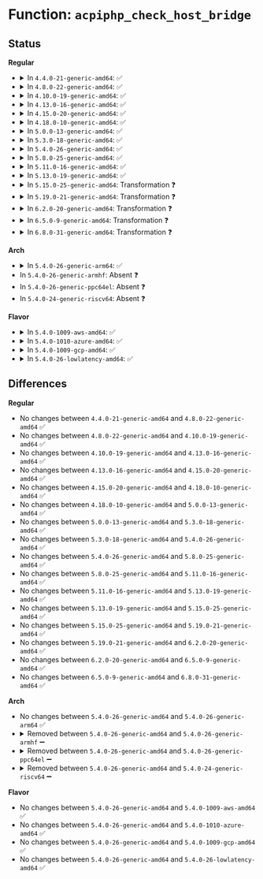 # Function: <code>acpiphp_check_host_bridge</code>

## Status
<b>Regular</b>
<ul>
<li>
<details>
<summary>In <code>4.4.0-21-generic-amd64</code>: ✅</summary>

```c
void acpiphp_check_host_bridge(struct acpi_device * adev)
```

```json
{
  "name": "acpiphp_check_host_bridge",
  "collision_type": "Unique Global",
  "inline_type": "No",
  "funcs": [
    {
      "addr": 18446744071583379808,
      "name": "acpiphp_check_host_bridge",
      "external": true,
      "loc": "drivers/pci/hotplug/acpiphp_glue.c:727",
      "file": "drivers/pci/hotplug/acpiphp_glue.c",
      "inline": "seen, unknown",
      "caller_inline": [],
      "caller_func": [
        "drivers/acpi/pci_root.c:acpi_pci_root_scan_dependent"
      ]
    }
  ],
  "symbols": [
    {
      "addr": 18446744071583379808,
      "name": "acpiphp_check_host_bridge",
      "section": ".text",
      "bind": "STB_GLOBAL",
      "size": 164
    }
  ]
}
```
</details>
</li>
<li>
<details>
<summary>In <code>4.8.0-22-generic-amd64</code>: ✅</summary>

```c
void acpiphp_check_host_bridge(struct acpi_device * adev)
```

```json
{
  "name": "acpiphp_check_host_bridge",
  "collision_type": "Unique Global",
  "inline_type": "No",
  "funcs": [
    {
      "addr": 18446744071583693296,
      "name": "acpiphp_check_host_bridge",
      "external": true,
      "loc": "drivers/pci/hotplug/acpiphp_glue.c:733",
      "file": "drivers/pci/hotplug/acpiphp_glue.c",
      "inline": "seen, unknown",
      "caller_inline": [],
      "caller_func": [
        "drivers/acpi/pci_root.c:acpi_pci_root_scan_dependent"
      ]
    }
  ],
  "symbols": [
    {
      "addr": 18446744071583693296,
      "name": "acpiphp_check_host_bridge",
      "section": ".text",
      "bind": "STB_GLOBAL",
      "size": 164
    }
  ]
}
```
</details>
</li>
<li>
<details>
<summary>In <code>4.10.0-19-generic-amd64</code>: ✅</summary>

```c
void acpiphp_check_host_bridge(struct acpi_device * adev)
```

```json
{
  "name": "acpiphp_check_host_bridge",
  "collision_type": "Unique Global",
  "inline_type": "No",
  "funcs": [
    {
      "addr": 18446744071583831408,
      "name": "acpiphp_check_host_bridge",
      "external": true,
      "loc": "drivers/pci/hotplug/acpiphp_glue.c:704",
      "file": "drivers/pci/hotplug/acpiphp_glue.c",
      "inline": "seen, unknown",
      "caller_inline": [],
      "caller_func": [
        "drivers/acpi/pci_root.c:acpi_pci_root_scan_dependent"
      ]
    }
  ],
  "symbols": [
    {
      "addr": 18446744071583831408,
      "name": "acpiphp_check_host_bridge",
      "section": ".text",
      "bind": "STB_GLOBAL",
      "size": 164
    }
  ]
}
```
</details>
</li>
<li>
<details>
<summary>In <code>4.13.0-16-generic-amd64</code>: ✅</summary>

```c
void acpiphp_check_host_bridge(struct acpi_device * adev)
```

```json
{
  "name": "acpiphp_check_host_bridge",
  "collision_type": "Unique Global",
  "inline_type": "No",
  "funcs": [
    {
      "addr": 18446744071583874016,
      "name": "acpiphp_check_host_bridge",
      "external": true,
      "loc": "drivers/pci/hotplug/acpiphp_glue.c:704",
      "file": "drivers/pci/hotplug/acpiphp_glue.c",
      "inline": "seen, unknown",
      "caller_inline": [],
      "caller_func": [
        "drivers/acpi/pci_root.c:acpi_pci_root_scan_dependent"
      ]
    }
  ],
  "symbols": [
    {
      "addr": 18446744071583874016,
      "name": "acpiphp_check_host_bridge",
      "section": ".text",
      "bind": "STB_GLOBAL",
      "size": 109
    }
  ]
}
```
</details>
</li>
<li>
<details>
<summary>In <code>4.15.0-20-generic-amd64</code>: ✅</summary>

```c
void acpiphp_check_host_bridge(struct acpi_device * adev)
```

```json
{
  "name": "acpiphp_check_host_bridge",
  "collision_type": "Unique Global",
  "inline_type": "No",
  "funcs": [
    {
      "addr": 18446744071584137648,
      "name": "acpiphp_check_host_bridge",
      "external": true,
      "loc": "drivers/pci/hotplug/acpiphp_glue.c:701",
      "file": "drivers/pci/hotplug/acpiphp_glue.c",
      "inline": "seen, unknown",
      "caller_inline": [],
      "caller_func": [
        "drivers/acpi/pci_root.c:acpi_pci_root_scan_dependent"
      ]
    }
  ],
  "symbols": [
    {
      "addr": 18446744071584137648,
      "name": "acpiphp_check_host_bridge",
      "section": ".text",
      "bind": "STB_GLOBAL",
      "size": 121
    }
  ]
}
```
</details>
</li>
<li>
<details>
<summary>In <code>4.18.0-10-generic-amd64</code>: ✅</summary>

```c
void acpiphp_check_host_bridge(struct acpi_device * adev)
```

```json
{
  "name": "acpiphp_check_host_bridge",
  "collision_type": "Unique Global",
  "inline_type": "No",
  "funcs": [
    {
      "addr": 18446744071584354304,
      "name": "acpiphp_check_host_bridge",
      "external": true,
      "loc": "drivers/pci/hotplug/acpiphp_glue.c:743",
      "file": "drivers/pci/hotplug/acpiphp_glue.c",
      "inline": "seen, unknown",
      "caller_inline": [],
      "caller_func": [
        "drivers/acpi/pci_root.c:acpi_pci_root_scan_dependent"
      ]
    }
  ],
  "symbols": [
    {
      "addr": 18446744071584354304,
      "name": "acpiphp_check_host_bridge",
      "section": ".text",
      "bind": "STB_GLOBAL",
      "size": 119
    }
  ]
}
```
</details>
</li>
<li>
<details>
<summary>In <code>5.0.0-13-generic-amd64</code>: ✅</summary>

```c
void acpiphp_check_host_bridge(struct acpi_device * adev)
```

```json
{
  "name": "acpiphp_check_host_bridge",
  "collision_type": "Unique Global",
  "inline_type": "No",
  "funcs": [
    {
      "addr": 18446744071584449376,
      "name": "acpiphp_check_host_bridge",
      "external": true,
      "loc": "drivers/pci/hotplug/acpiphp_glue.c:743",
      "file": "drivers/pci/hotplug/acpiphp_glue.c",
      "inline": "seen, unknown",
      "caller_inline": [],
      "caller_func": [
        "drivers/acpi/pci_root.c:acpi_pci_root_scan_dependent"
      ]
    }
  ],
  "symbols": [
    {
      "addr": 18446744071584449376,
      "name": "acpiphp_check_host_bridge",
      "section": ".text",
      "bind": "STB_GLOBAL",
      "size": 119
    }
  ]
}
```
</details>
</li>
<li>
<details>
<summary>In <code>5.3.0-18-generic-amd64</code>: ✅</summary>

```c
void acpiphp_check_host_bridge(struct acpi_device * adev)
```

```json
{
  "name": "acpiphp_check_host_bridge",
  "collision_type": "Unique Global",
  "inline_type": "No",
  "funcs": [
    {
      "addr": 18446744071584646000,
      "name": "acpiphp_check_host_bridge",
      "external": true,
      "loc": "drivers/pci/hotplug/acpiphp_glue.c:743",
      "file": "drivers/pci/hotplug/acpiphp_glue.c",
      "inline": "seen, unknown",
      "caller_inline": [],
      "caller_func": [
        "drivers/acpi/pci_root.c:acpi_pci_root_scan_dependent"
      ]
    }
  ],
  "symbols": [
    {
      "addr": 18446744071584646000,
      "name": "acpiphp_check_host_bridge",
      "section": ".text",
      "bind": "STB_GLOBAL",
      "size": 119
    }
  ]
}
```
</details>
</li>
<li>
<details>
<summary>In <code>5.4.0-26-generic-amd64</code>: ✅</summary>

```c
void acpiphp_check_host_bridge(struct acpi_device * adev)
```

```json
{
  "name": "acpiphp_check_host_bridge",
  "collision_type": "Unique Global",
  "inline_type": "No",
  "funcs": [
    {
      "addr": 18446744071584783728,
      "name": "acpiphp_check_host_bridge",
      "external": true,
      "loc": "drivers/pci/hotplug/acpiphp_glue.c:749",
      "file": "drivers/pci/hotplug/acpiphp_glue.c",
      "inline": "seen, unknown",
      "caller_inline": [],
      "caller_func": [
        "drivers/acpi/pci_root.c:acpi_pci_root_scan_dependent"
      ]
    }
  ],
  "symbols": [
    {
      "addr": 18446744071584783728,
      "name": "acpiphp_check_host_bridge",
      "section": ".text",
      "bind": "STB_GLOBAL",
      "size": 119
    }
  ]
}
```
</details>
</li>
<li>
<details>
<summary>In <code>5.8.0-25-generic-amd64</code>: ✅</summary>

```c
void acpiphp_check_host_bridge(struct acpi_device * adev)
```

```json
{
  "name": "acpiphp_check_host_bridge",
  "collision_type": "Unique Global",
  "inline_type": "No",
  "funcs": [
    {
      "addr": 18446744071585475408,
      "name": "acpiphp_check_host_bridge",
      "external": true,
      "loc": "drivers/pci/hotplug/acpiphp_glue.c:750",
      "file": "drivers/pci/hotplug/acpiphp_glue.c",
      "inline": "seen, unknown",
      "caller_inline": [],
      "caller_func": [
        "drivers/acpi/pci_root.c:acpi_pci_root_scan_dependent"
      ]
    }
  ],
  "symbols": [
    {
      "addr": 18446744071585475408,
      "name": "acpiphp_check_host_bridge",
      "section": ".text",
      "bind": "STB_GLOBAL",
      "size": 182
    }
  ]
}
```
</details>
</li>
<li>
<details>
<summary>In <code>5.11.0-16-generic-amd64</code>: ✅</summary>

```c
void acpiphp_check_host_bridge(struct acpi_device * adev)
```

```json
{
  "name": "acpiphp_check_host_bridge",
  "collision_type": "Unique Global",
  "inline_type": "No",
  "funcs": [
    {
      "addr": 18446744071585617168,
      "name": "acpiphp_check_host_bridge",
      "external": true,
      "loc": "drivers/pci/hotplug/acpiphp_glue.c:750",
      "file": "drivers/pci/hotplug/acpiphp_glue.c",
      "inline": "seen, unknown",
      "caller_inline": [],
      "caller_func": [
        "drivers/acpi/pci_root.c:acpi_pci_root_scan_dependent"
      ]
    }
  ],
  "symbols": [
    {
      "addr": 18446744071585617168,
      "name": "acpiphp_check_host_bridge",
      "section": ".text",
      "bind": "STB_GLOBAL",
      "size": 182
    }
  ]
}
```
</details>
</li>
<li>
<details>
<summary>In <code>5.13.0-19-generic-amd64</code>: ✅</summary>

```c
void acpiphp_check_host_bridge(struct acpi_device * adev)
```

```json
{
  "name": "acpiphp_check_host_bridge",
  "collision_type": "Unique Global",
  "inline_type": "No",
  "funcs": [
    {
      "addr": 18446744071585495616,
      "name": "acpiphp_check_host_bridge",
      "external": true,
      "loc": "drivers/pci/hotplug/acpiphp_glue.c:751",
      "file": "drivers/pci/hotplug/acpiphp_glue.c",
      "inline": "seen, unknown",
      "caller_inline": [],
      "caller_func": [
        "drivers/acpi/pci_root.c:acpi_pci_root_scan_dependent"
      ]
    }
  ],
  "symbols": [
    {
      "addr": 18446744071585495616,
      "name": "acpiphp_check_host_bridge",
      "section": ".text",
      "bind": "STB_GLOBAL",
      "size": 182
    }
  ]
}
```
</details>
</li>
<li>
<details>
<summary>In <code>5.15.0-25-generic-amd64</code>: Transformation ❓</summary>

```c
void acpiphp_check_host_bridge(struct acpi_device * adev)
```

```json
{
  "name": "acpiphp_check_host_bridge",
  "collision_type": "Unique Global",
  "inline_type": "No",
  "funcs": [
    {
      "addr": 0,
      "name": "acpiphp_check_host_bridge",
      "external": true,
      "loc": "drivers/pci/hotplug/acpiphp_glue.c:751",
      "file": "drivers/pci/hotplug/acpiphp_glue.c",
      "inline": "seen, unknown",
      "caller_inline": [],
      "caller_func": [
        "drivers/acpi/pci_root.c:acpi_pci_root_scan_dependent"
      ]
    }
  ],
  "symbols": [
    {
      "addr": 18446744071592390249,
      "name": "acpiphp_check_host_bridge.cold",
      "section": ".text",
      "bind": "STB_LOCAL",
      "size": 21
    },
    {
      "addr": 18446744071585962576,
      "name": "acpiphp_check_host_bridge",
      "section": ".text",
      "bind": "STB_GLOBAL",
      "size": 207
    }
  ]
}
```
</details>
</li>
<li>
<details>
<summary>In <code>5.19.0-21-generic-amd64</code>: Transformation ❓</summary>

```c
void acpiphp_check_host_bridge(struct acpi_device * adev)
```

```json
{
  "name": "acpiphp_check_host_bridge",
  "collision_type": "Unique Global",
  "inline_type": "No",
  "funcs": [
    {
      "addr": 0,
      "name": "acpiphp_check_host_bridge",
      "external": true,
      "loc": "drivers/pci/hotplug/acpiphp_glue.c:752",
      "file": "drivers/pci/hotplug/acpiphp_glue.c",
      "inline": "seen, unknown",
      "caller_inline": [],
      "caller_func": [
        "drivers/acpi/pci_root.c:acpi_pci_root_scan_dependent"
      ]
    }
  ],
  "symbols": [
    {
      "addr": 18446744071594253998,
      "name": "acpiphp_check_host_bridge.cold",
      "section": ".text",
      "bind": "STB_LOCAL",
      "size": 21
    },
    {
      "addr": 18446744071587167456,
      "name": "acpiphp_check_host_bridge",
      "section": ".text",
      "bind": "STB_GLOBAL",
      "size": 260
    }
  ]
}
```
</details>
</li>
<li>
<details>
<summary>In <code>6.2.0-20-generic-amd64</code>: Transformation ❓</summary>

```c
void acpiphp_check_host_bridge(struct acpi_device * adev)
```

```json
{
  "name": "acpiphp_check_host_bridge",
  "collision_type": "Unique Global",
  "inline_type": "No",
  "funcs": [
    {
      "addr": 0,
      "name": "acpiphp_check_host_bridge",
      "external": true,
      "loc": "drivers/pci/hotplug/acpiphp_glue.c:760",
      "file": "drivers/pci/hotplug/acpiphp_glue.c",
      "inline": "seen, unknown",
      "caller_inline": [],
      "caller_func": [
        "drivers/acpi/pci_root.c:acpi_pci_root_scan_dependent"
      ]
    }
  ],
  "symbols": [
    {
      "addr": 18446744071596211902,
      "name": "acpiphp_check_host_bridge.cold",
      "section": ".text",
      "bind": "STB_LOCAL",
      "size": 21
    },
    {
      "addr": 18446744071588380288,
      "name": "acpiphp_check_host_bridge",
      "section": ".text",
      "bind": "STB_GLOBAL",
      "size": 260
    }
  ]
}
```
</details>
</li>
<li>
<details>
<summary>In <code>6.5.0-9-generic-amd64</code>: Transformation ❓</summary>

```c
void acpiphp_check_host_bridge(struct acpi_device * adev)
```

```json
{
  "name": "acpiphp_check_host_bridge",
  "collision_type": "Unique Global",
  "inline_type": "No",
  "funcs": [
    {
      "addr": 0,
      "name": "acpiphp_check_host_bridge",
      "external": true,
      "loc": "drivers/pci/hotplug/acpiphp_glue.c:763",
      "file": "drivers/pci/hotplug/acpiphp_glue.c",
      "inline": "seen, unknown",
      "caller_inline": [],
      "caller_func": [
        "drivers/acpi/pci_root.c:acpi_pci_root_scan_dependent"
      ]
    }
  ],
  "symbols": [
    {
      "addr": 18446744071596737056,
      "name": "acpiphp_check_host_bridge.cold",
      "section": ".text",
      "bind": "STB_LOCAL",
      "size": 21
    },
    {
      "addr": 18446744071588656288,
      "name": "acpiphp_check_host_bridge",
      "section": ".text",
      "bind": "STB_GLOBAL",
      "size": 260
    }
  ]
}
```
</details>
</li>
<li>
<details>
<summary>In <code>6.8.0-31-generic-amd64</code>: Transformation ❓</summary>

```c
void acpiphp_check_host_bridge(struct acpi_device * adev)
```

```json
{
  "name": "acpiphp_check_host_bridge",
  "collision_type": "Unique Global",
  "inline_type": "No",
  "funcs": [
    {
      "addr": 0,
      "name": "acpiphp_check_host_bridge",
      "external": true,
      "loc": "drivers/pci/hotplug/acpiphp_glue.c:760",
      "file": "drivers/pci/hotplug/acpiphp_glue.c",
      "inline": "seen, unknown",
      "caller_inline": [],
      "caller_func": [
        "drivers/acpi/pci_root.c:acpi_pci_root_scan_dependent"
      ]
    }
  ],
  "symbols": [
    {
      "addr": 18446744071597645640,
      "name": "acpiphp_check_host_bridge.cold",
      "section": ".text",
      "bind": "STB_LOCAL",
      "size": 21
    },
    {
      "addr": 18446744071588956752,
      "name": "acpiphp_check_host_bridge",
      "section": ".text",
      "bind": "STB_GLOBAL",
      "size": 260
    }
  ]
}
```
</details>
</li>
</ul>
<b>Arch</b>
<ul>
<li>
<details>
<summary>In <code>5.4.0-26-generic-arm64</code>: ✅</summary>

```c
void acpiphp_check_host_bridge(struct acpi_device * adev)
```

```json
{
  "name": "acpiphp_check_host_bridge",
  "collision_type": "Unique Global",
  "inline_type": "No",
  "funcs": [
    {
      "addr": 18446603336497049776,
      "name": "acpiphp_check_host_bridge",
      "external": true,
      "loc": "drivers/pci/hotplug/acpiphp_glue.c:749",
      "file": "drivers/pci/hotplug/acpiphp_glue.c",
      "inline": "seen, unknown",
      "caller_inline": [],
      "caller_func": [
        "drivers/acpi/pci_root.c:acpi_pci_root_scan_dependent"
      ]
    }
  ],
  "symbols": [
    {
      "addr": 18446603336497049776,
      "name": "acpiphp_check_host_bridge",
      "section": ".text",
      "bind": "STB_GLOBAL",
      "size": 136
    }
  ]
}
```
</details>
</li>
<li>
In <code>5.4.0-26-generic-armhf</code>: Absent ❓
</li>
<li>
In <code>5.4.0-26-generic-ppc64el</code>: Absent ❓
</li>
<li>
In <code>5.4.0-24-generic-riscv64</code>: Absent ❓
</li>
</ul>
<b>Flavor</b>
<ul>
<li>
<details>
<summary>In <code>5.4.0-1009-aws-amd64</code>: ✅</summary>

```c
void acpiphp_check_host_bridge(struct acpi_device * adev)
```

```json
{
  "name": "acpiphp_check_host_bridge",
  "collision_type": "Unique Global",
  "inline_type": "No",
  "funcs": [
    {
      "addr": 18446744071584732480,
      "name": "acpiphp_check_host_bridge",
      "external": true,
      "loc": "drivers/pci/hotplug/acpiphp_glue.c:749",
      "file": "drivers/pci/hotplug/acpiphp_glue.c",
      "inline": "seen, unknown",
      "caller_inline": [],
      "caller_func": [
        "drivers/acpi/pci_root.c:acpi_pci_root_scan_dependent"
      ]
    }
  ],
  "symbols": [
    {
      "addr": 18446744071584732480,
      "name": "acpiphp_check_host_bridge",
      "section": ".text",
      "bind": "STB_GLOBAL",
      "size": 119
    }
  ]
}
```
</details>
</li>
<li>
<details>
<summary>In <code>5.4.0-1010-azure-amd64</code>: ✅</summary>

```c
void acpiphp_check_host_bridge(struct acpi_device * adev)
```

```json
{
  "name": "acpiphp_check_host_bridge",
  "collision_type": "Unique Global",
  "inline_type": "No",
  "funcs": [
    {
      "addr": 18446744071584663248,
      "name": "acpiphp_check_host_bridge",
      "external": true,
      "loc": "drivers/pci/hotplug/acpiphp_glue.c:749",
      "file": "drivers/pci/hotplug/acpiphp_glue.c",
      "inline": "seen, unknown",
      "caller_inline": [],
      "caller_func": [
        "drivers/acpi/pci_root.c:acpi_pci_root_scan_dependent"
      ]
    }
  ],
  "symbols": [
    {
      "addr": 18446744071584663248,
      "name": "acpiphp_check_host_bridge",
      "section": ".text",
      "bind": "STB_GLOBAL",
      "size": 119
    }
  ]
}
```
</details>
</li>
<li>
<details>
<summary>In <code>5.4.0-1009-gcp-amd64</code>: ✅</summary>

```c
void acpiphp_check_host_bridge(struct acpi_device * adev)
```

```json
{
  "name": "acpiphp_check_host_bridge",
  "collision_type": "Unique Global",
  "inline_type": "No",
  "funcs": [
    {
      "addr": 18446744071584733888,
      "name": "acpiphp_check_host_bridge",
      "external": true,
      "loc": "drivers/pci/hotplug/acpiphp_glue.c:749",
      "file": "drivers/pci/hotplug/acpiphp_glue.c",
      "inline": "seen, unknown",
      "caller_inline": [],
      "caller_func": [
        "drivers/acpi/pci_root.c:acpi_pci_root_scan_dependent"
      ]
    }
  ],
  "symbols": [
    {
      "addr": 18446744071584733888,
      "name": "acpiphp_check_host_bridge",
      "section": ".text",
      "bind": "STB_GLOBAL",
      "size": 119
    }
  ]
}
```
</details>
</li>
<li>
<details>
<summary>In <code>5.4.0-26-lowlatency-amd64</code>: ✅</summary>

```c
void acpiphp_check_host_bridge(struct acpi_device * adev)
```

```json
{
  "name": "acpiphp_check_host_bridge",
  "collision_type": "Unique Global",
  "inline_type": "No",
  "funcs": [
    {
      "addr": 18446744071584841456,
      "name": "acpiphp_check_host_bridge",
      "external": true,
      "loc": "drivers/pci/hotplug/acpiphp_glue.c:749",
      "file": "drivers/pci/hotplug/acpiphp_glue.c",
      "inline": "seen, unknown",
      "caller_inline": [],
      "caller_func": [
        "drivers/acpi/pci_root.c:acpi_pci_root_scan_dependent"
      ]
    }
  ],
  "symbols": [
    {
      "addr": 18446744071584841456,
      "name": "acpiphp_check_host_bridge",
      "section": ".text",
      "bind": "STB_GLOBAL",
      "size": 119
    }
  ]
}
```
</details>
</li>
</ul>

## Differences
<b>Regular</b>
<ul>
<li>
No changes between <code>4.4.0-21-generic-amd64</code> and <code>4.8.0-22-generic-amd64</code> ✅
</li>
<li>
No changes between <code>4.8.0-22-generic-amd64</code> and <code>4.10.0-19-generic-amd64</code> ✅
</li>
<li>
No changes between <code>4.10.0-19-generic-amd64</code> and <code>4.13.0-16-generic-amd64</code> ✅
</li>
<li>
No changes between <code>4.13.0-16-generic-amd64</code> and <code>4.15.0-20-generic-amd64</code> ✅
</li>
<li>
No changes between <code>4.15.0-20-generic-amd64</code> and <code>4.18.0-10-generic-amd64</code> ✅
</li>
<li>
No changes between <code>4.18.0-10-generic-amd64</code> and <code>5.0.0-13-generic-amd64</code> ✅
</li>
<li>
No changes between <code>5.0.0-13-generic-amd64</code> and <code>5.3.0-18-generic-amd64</code> ✅
</li>
<li>
No changes between <code>5.3.0-18-generic-amd64</code> and <code>5.4.0-26-generic-amd64</code> ✅
</li>
<li>
No changes between <code>5.4.0-26-generic-amd64</code> and <code>5.8.0-25-generic-amd64</code> ✅
</li>
<li>
No changes between <code>5.8.0-25-generic-amd64</code> and <code>5.11.0-16-generic-amd64</code> ✅
</li>
<li>
No changes between <code>5.11.0-16-generic-amd64</code> and <code>5.13.0-19-generic-amd64</code> ✅
</li>
<li>
No changes between <code>5.13.0-19-generic-amd64</code> and <code>5.15.0-25-generic-amd64</code> ✅
</li>
<li>
No changes between <code>5.15.0-25-generic-amd64</code> and <code>5.19.0-21-generic-amd64</code> ✅
</li>
<li>
No changes between <code>5.19.0-21-generic-amd64</code> and <code>6.2.0-20-generic-amd64</code> ✅
</li>
<li>
No changes between <code>6.2.0-20-generic-amd64</code> and <code>6.5.0-9-generic-amd64</code> ✅
</li>
<li>
No changes between <code>6.5.0-9-generic-amd64</code> and <code>6.8.0-31-generic-amd64</code> ✅
</li>
</ul>
<b>Arch</b>
<ul>
<li>
No changes between <code>5.4.0-26-generic-amd64</code> and <code>5.4.0-26-generic-arm64</code> ✅
</li>
<li>
<details>
<summary>Removed between <code>5.4.0-26-generic-amd64</code> and <code>5.4.0-26-generic-armhf</code> ➖</summary>

```c
void acpiphp_check_host_bridge(struct acpi_device * adev)
```
</details>
</li>
<li>
<details>
<summary>Removed between <code>5.4.0-26-generic-amd64</code> and <code>5.4.0-26-generic-ppc64el</code> ➖</summary>

```c
void acpiphp_check_host_bridge(struct acpi_device * adev)
```
</details>
</li>
<li>
<details>
<summary>Removed between <code>5.4.0-26-generic-amd64</code> and <code>5.4.0-24-generic-riscv64</code> ➖</summary>

```c
void acpiphp_check_host_bridge(struct acpi_device * adev)
```
</details>
</li>
</ul>
<b>Flavor</b>
<ul>
<li>
No changes between <code>5.4.0-26-generic-amd64</code> and <code>5.4.0-1009-aws-amd64</code> ✅
</li>
<li>
No changes between <code>5.4.0-26-generic-amd64</code> and <code>5.4.0-1010-azure-amd64</code> ✅
</li>
<li>
No changes between <code>5.4.0-26-generic-amd64</code> and <code>5.4.0-1009-gcp-amd64</code> ✅
</li>
<li>
No changes between <code>5.4.0-26-generic-amd64</code> and <code>5.4.0-26-lowlatency-amd64</code> ✅
</li>
</ul>
